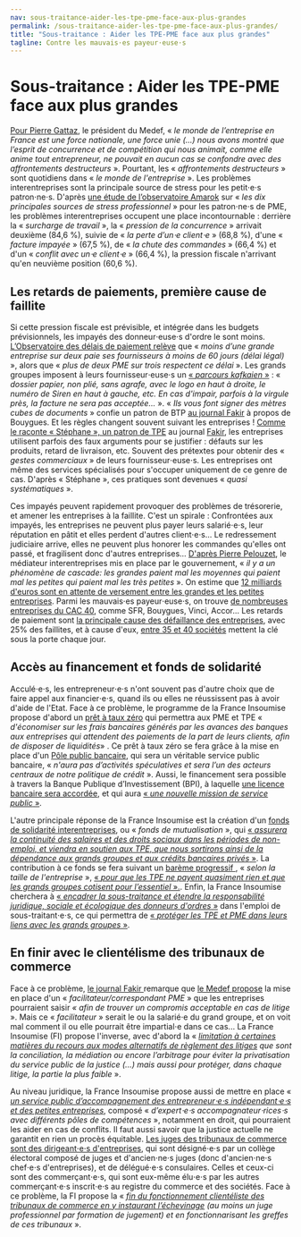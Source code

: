 ```yaml
---
nav: sous-traitance-aider-les-tpe-pme-face-aux-plus-grandes
permalink: /sous-traitance-aider-les-tpe-pme-face-aux-plus-grandes/
title: "Sous-traitance : Aider les TPE-PME face aux plus grandes"
tagline: Contre les mauvais⋅es payeur⋅euse⋅s
---
```


# Sous-traitance : Aider les TPE-PME face aux plus grandes

[Pour Pierre Gattaz](http://www.medef.com/nc/medef-corporate/salle-de-presse/discours/discours/back/102/article/discours-dinvestiture-de-pierre-gattaz-president-du-medef-2.html), le président du Medef, « _le monde de l’entreprise en France est une force nationale, une force unie (…) nous avons montré que l’esprit de concurrence et de compétition qui nous animait, comme elle anime tout entrepreneur, ne pouvait en aucun cas se confondre avec des affrontements destructeurs_ ». Pourtant, les « _affrontements destructeurs_ » sont quotidiens dans « _le monde de l'entreprise_ ».  Les problèmes interentreprises sont la principale source de stress pour les petit⋅e⋅s patron⋅ne⋅s. D'après [une étude de l’observatoire Amarok](http://www.observatoire-amarok.net/sites/default/files/lechat_torres_ripme_2016_vol_29_ndeg3-4_pp_135-159_0.pdf) sur « _les dix principales sources de stress professionnel_ »  pour les patron⋅ne⋅s de PME, les problèmes interentreprises occupent une place incontournable : derrière la « _surcharge de travail_ », la « _pression de la concurrence_ » arrivait deuxième (84,6 %), suivie de « _la perte d’un⋅e client⋅e_ » (68,8 %), d'une « _facture impayée_ » (67,5 %), de « _la chute des commandes_ » (66,4 %) et d'un « _conflit avec un⋅e client⋅e_ » (66,4 %), la pression fiscale n'arrivant qu'en neuvième position (60,6 %).

## Les retards de paiements, première cause de faillite

Si cette pression fiscale est prévisible, et intégrée dans les budgets prévisionnels, les impayés des donneur⋅euse⋅s d'ordre le sont moins. [L’Observatoire des délais de paiement relève](http://proxy-pubminefi.diffusion.finances.gouv.fr/pub/document/18/22331.pdf) que « _moins d’une grande entreprise sur deux paie ses fournisseurs à moins de 60 jours (délai légal)_ », alors que « _plus de deux PME sur trois respectent ce délai_ ». Les grands groupes imposent à leurs fournisseur⋅euse⋅s un [« _parcours kafkaien_ »](http://www.leparisien.fr/economie/simplifions-les-factures-pour-eviter-les-faillites-de-pme-02-02-2017-6647544.php) : « _dossier papier, non plié, sans agrafe, avec le logo en haut à droite, le numéro de Siren en haut à gauche, etc. En cas d'impair, parfois à la virgule près, la facture ne sera pas acceptée..._ ». « _Ils vous font signer des mètres cubes de documents_ » confie un patron de BTP [au journal Fakir](http://www.fakirpresse.info/+-80-en-kiosque-308-+) à propos de Bouygues. Et les règles changent souvent suivant les entreprises ! [Comme le raconte « Stéphane », un patron de TPE](https://patrons.insoumis.info/temoignage-stephane-ingenieur) au journal [Fakir](http://www.fakirpresse.info/+-80-en-kiosque-308-+), les entreprises utilisent parfois des faux arguments pour se justifier : défauts sur les produits, retard de livraison, etc. Souvent des prétextes pour obtenir des « _gestes commerciaux_ » de leurs fournisseur⋅euse⋅s. Les entreprises ont même des services spécialisés pour s'occuper uniquement de ce genre de cas. D'après « Stéphane », ces pratiques sont devenues « _quasi systématiques_ ».

Ces impayés peuvent rapidement provoquer des problèmes de trésorerie, et amener les entreprises à la faillite. C'est un spirale : Confrontées aux impayés, les entreprises ne peuvent plus payer leurs salarié⋅e⋅s, leur réputation en pâtit et elles perdent d'autres client⋅e⋅s... Le redressement judiciaire arrive, elles ne peuvent plus honorer les commandes qu'elles ont passé, et fragilisent donc d'autres entreprises... [D'après Pierre Pelouzet](http://www.latribune.fr/economie/france/entreprises-25-des-faillites-sont-liees-a-des-retards-de-paiement-483579.html), le médiateur interentreprises mis en place par le gouvernement, « _il y a un phénomène de cascade: les grandes paient mal les moyennes qui paient mal les petites qui paient mal les très petites_ ». On estime que [12 milliards d'euros sont en attente de versement entre les grandes et les petites entreprises](http://www.leparisien.fr/economie/simplifions-les-factures-pour-eviter-les-faillites-de-pme-02-02-2017-6647544.php). Parmi les mauvais⋅es payeur⋅euse⋅s, on trouve [de nombreuses entreprises du CAC 40](http://www.dossierfamilial.com/emploi/entreprise/relations-clients-fournisseurs-qui-sont-les-mauvais-payeurs-83470), comme SFR, Bouygues, Vinci, Accor... Les retards de paiement sont [la principale cause des défaillance des entreprises](http://www.lefigaro.fr/conjoncture/2014/01/09/20002-20140109ARTFIG00280-les-delais-de-paiement-principale-cause-des-defaillances-des-entreprises-depuis-la-crise.php), avec 25% des faillites, et à cause d'eux, [entre 35 et 40 sociétés](http://www.leparisien.fr/economie/simplifions-les-factures-pour-eviter-les-faillites-de-pme-02-02-2017-6647544.php) mettent la clé sous la porte chaque jour.

## Accès au financement et fonds de solidarité

Acculé⋅e⋅s, les entrepreneur⋅e⋅s n'ont souvent pas d'autre choix que de faire appel aux financier⋅e⋅s, quand ils ou elles ne réussissent pas à avoir d'aide de l'Etat. Face à ce problème, le programme de la France Insoumise propose d'abord un [prêt à taux zéro](https://laec.fr/s21m3) qui permettra aux PME et TPE « _d'économiser sur les frais bancaires générés par les avances des banques aux entreprises qui attendent des paiements de la part de leurs clients, afin de disposer de liquidités_» . Ce prêt à taux zéro se fera grâce à la mise en place d'un [Pôle public bancaire](https://avenirencommun.fr/le-livret-banques/), qui sera un véritable service public bancaire, « _n'aura pas d’activités spéculatives et sera l’un des acteurs centraux de notre politique de crédit_ ». Aussi, le financement sera possible à travers la Banque Publique d’Investissement (BPI), à laquelle [une licence bancaire sera accordée](https://laec.fr/s21m2), et qui aura  [« _une nouvelle mission de service public_ »](https://avenirencommun.fr/le-livret-banques/).

L'autre principale réponse de la France Insoumise est la création d'un [fonds de solidarité interentreprises](https://laec.fr/s21m6), ou « _fonds de mutualisation_ », qui [« _assurera la continuité des salaires et des droits sociaux dans les périodes de non-emploi, et viendra en soutien aux TPE, que nous sortirons ainsi de la dépendance aux grands groupes et aux crédits bancaires privés_ »](https://avenirencommun.fr/livret-produire-france/). La contribution à ce fonds se fera suivant un [barème progressif ](https://laec.fr/s21m6), « _selon la taille de l'entreprise_ », [«  _pour que les TPE ne payent quasiment rien et que les grands groupes cotisent pour l’essentiel_ ».](https://avenirencommun.fr/livret-produire-france/). Enfin, la France Insoumise cherchera à [« _encadrer la sous-traitance et étendre la responsabilité juridique, sociale et écologique des donneurs d'ordres_ »](https://laec.fr/s21m5) dans l'emploi de sous-traitant⋅e⋅s, ce qui permettra de [« _protéger les TPE et PME dans leurs liens avec les grands groupes_ »](https://avenirencommun.fr/livret-produire-france/).

## En finir avec le clientélisme des tribunaux de commerce

Face à ce problème, [le journal Fakir ](https://www.youtube.com/watch?v=TDsX0UlzQTA) remarque que [le Medef propose](http://www.afep.com/uploads/medias/documents/Ameliorons_les_relations_interentreprises.pdf) la mise en place d'un « _facilitateur/correspondant PME_ » que les entreprises pourraient saisir _« afin de trouver un compromis acceptable en cas de litige_ ». Mais ce « _facilitateur_ » serait le ou la salarié⋅e du grand groupe, et on voit mal comment il ou elle pourrait être impartial⋅e dans ce cas... La France Insoumise (FI) propose l'inverse, avec d'abord la « [_limitation à certaines matières du recours aux modes alternatifs de règlement des litiges_](https://avenirencommun.fr/le-livret-justice/ ) _que sont la conciliation, la médiation ou encore l’arbitrage pour éviter la privatisation du service public de la justice (…) mais aussi pour protéger, dans chaque litige, la partie la plus faible_ ».

Au niveau juridique, la France Insoumise propose aussi de mettre en place « [_un service public d’accompagnement des entrepreneur⋅e⋅s indépendant⋅e⋅s et des petites entreprises_](https://avenirencommun.fr/livret-produire-france/), composé « _d’expert⋅e⋅s accompagnateur⋅rices⋅s avec différents pôles de compétences_ », notamment en droit, qui pourraient les aider en cas de conflits.
Il faut aussi savoir que la justice actuelle ne garantit en rien un procès équitable. [Les juges des tribunaux de commerce sont des dirigeant⋅e⋅s d'entreprises](https://fr.wikipedia.org/wiki/Tribunal_de_commerce_(France)#Composition_du_tribunal), qui sont désigné⋅e⋅s par un collège électoral composé de juges et d'ancien⋅ne⋅s juges (donc d'ancien⋅ne⋅s chef⋅e⋅s d'entreprises), et de délégué⋅e⋅s consulaires. Celles et ceux-ci sont des commerçant⋅e⋅s, qui sont eux-même élu⋅e⋅s par les autres commerçant⋅e⋅s inscrit⋅e⋅s au registre du commerce et des sociétés. Face à ce problème, la FI propose la « [_fin du fonctionnement clientéliste des tribunaux de commerce en y instaurant l’échevinage_](https://avenirencommun.fr/le-livret-justice/) _(au moins un juge professionnel par formation de jugement) et en fonctionnarisant les greffes de ces tribunaux_ ».
